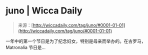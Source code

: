 <!--yml

category: 未分类

date: 2024-06-12 18:25:31

-->

# juno | Wicca Daily

> 来源：[http://wiccadaily.com/tag/juno/#0001-01-01](http://wiccadaily.com/tag/juno/#0001-01-01)

一年中的第一个节日是为了纪念妇女，特别是母亲而举办的。在古罗马，Matronalia 节日是...
